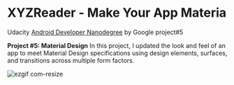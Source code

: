# XYZReader -  Make Your App Materia

Udacity <a href="https://eu.udacity.com/course/android-developer-nanodegree-by-google--nd801/" 
       title="Android Developer Nanodegree">Android Developer Nanodegree</a> by Google project#5

**Project #5: Material Design**
In this project, I updated the look and feel of an app to meet Material Design specifications using design elements, surfaces, and transitions across multiple form factors.

![ezgif com-resize](https://user-images.githubusercontent.com/23049871/46765635-cb934600-ccdf-11e8-8510-1cce55c4596b.gif)
